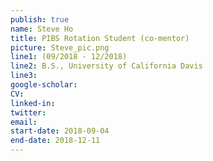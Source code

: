 ```yaml
---
publish: true
name: Steve Ho
title: PIBS Rotation Student (co-mentor)
picture: Steve_pic.png
line1: (09/2018 - 12/2018)
line2: B.S., University of California Davis
line3: 
google-scholar: 
CV:
linked-in: 
twitter:
email:
start-date: 2018-09-04
end-date: 2018-12-11
---
```

